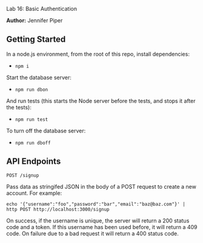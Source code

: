 Lab 16: Basic Authentication

**Author:** Jennifer Piper


## Getting Started
In a node.js environment, from the root of this repo, install dependencies:
* `npm i`

Start the database server: 
* `npm run dbon`

And run tests (this starts the Node server before the tests, and stops it after the tests):
* `npm run test`

To turn off the database server: 
* `npm run dboff`

## API Endpoints

```
POST /signup
```

Pass data as stringifed JSON in the body of a POST request to create a new account. For example:
```
echo '{"username":"foo","password":"bar","email":"baz@baz.com"}' | http POST http://localhost:3000/signup
```
On success, if the username is unique, the server will return a 200 status code and a token. If this username has been used before, it will return a 409 code.
On failure due to a bad request it will return a 400 status code.
